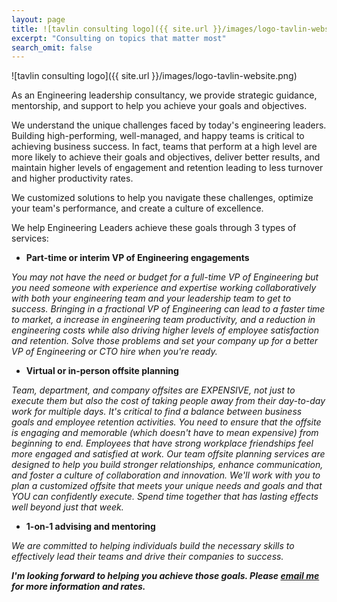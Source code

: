 ```yaml
---
layout: page
title: ![tavlin consulting logo]({{ site.url }}/images/logo-tavlin-website.png)
excerpt: "Consulting on topics that matter most"
search_omit: false
---
```


![tavlin consulting logo]({{ site.url }}/images/logo-tavlin-website.png)

As an Engineering leadership consultancy, we provide strategic guidance, mentorship, and support to help you achieve your goals and objectives. 

We understand the unique challenges faced by today's engineering leaders. Building high-performing, well-managed, and happy teams is critical to achieving business success. In fact, teams that perform at a high level are more likely to achieve their goals and objectives, deliver better results, and maintain higher levels of engagement and retention leading to less turnover and higher productivity rates.

We customized solutions to help you navigate these challenges, optimize your team's performance, and create a culture of excellence.
 
We help Engineering Leaders achieve these goals through 3 types of services:
* <b> Part-time or interim VP of Engineering engagements </b>

<i> You may not have the need or budget for a full-time VP of Engineering but you need someone with experience and expertise working collaboratively with both your engineering team and your leadership team to get to success. Bringing in a fractional VP of Engineering can lead to a faster time to market, a increase in engineering team productivity, and a reduction in engineering costs while also driving higher levels of employee satisfaction and retention. Solve those problems and set your company up for a better VP of Engineering or CTO hire when you're ready.</i>

* <b>Virtual or in-person offsite planning</b>

<i> Team, department, and company offsites are EXPENSIVE, not just to execute them but also the cost of taking people away from their day-to-day work for multiple days. It's critical to find a balance between business goals and employee retention activities. You need to ensure that the offsite is engaging and memorable (which doesn't have to mean expensive) from beginning to end. Employees that have strong workplace friendships feel more engaged and satisfied at work. Our team offsite planning services are designed to help you build stronger relationships, enhance communication, and foster a culture of collaboration and innovation. We'll work with you to plan a customized offsite that meets your unique needs and goals and that YOU can confidently execute. Spend time together that has lasting effects well beyond just that week.</i>

* <b>1-on-1 advising and mentoring</b>

<i> We are committed to helping individuals build the necessary skills to effectively lead their teams and drive their companies to success. </i>
 
 
<i><b>I'm looking forward to helping you achieve those goals. Please [email me](mailto:asheren@gmail.com) for more information and rates.</i></b>